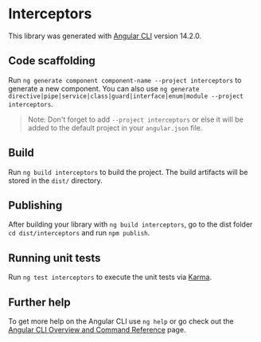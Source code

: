 # Interceptors

This library was generated with [Angular CLI](https://github.com/angular/angular-cli) version 14.2.0.

## Code scaffolding

Run `ng generate component component-name --project interceptors` to generate a new component. You can also use `ng generate directive|pipe|service|class|guard|interface|enum|module --project interceptors`.
> Note: Don't forget to add `--project interceptors` or else it will be added to the default project in your `angular.json` file. 

## Build

Run `ng build interceptors` to build the project. The build artifacts will be stored in the `dist/` directory.

## Publishing

After building your library with `ng build interceptors`, go to the dist folder `cd dist/interceptors` and run `npm publish`.

## Running unit tests

Run `ng test interceptors` to execute the unit tests via [Karma](https://karma-runner.github.io).

## Further help

To get more help on the Angular CLI use `ng help` or go check out the [Angular CLI Overview and Command Reference](https://angular.io/cli) page.
